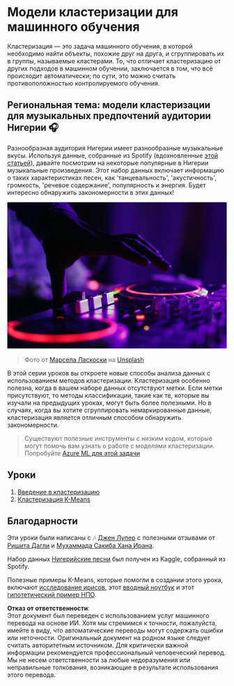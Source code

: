 # Модели кластеризации для машинного обучения

Кластеризация — это задача машинного обучения, в которой необходимо найти объекты, похожие друг на друга, и сгруппировать их в группы, называемые кластерами. То, что отличает кластеризацию от других подходов в машинном обучении, заключается в том, что всё происходит автоматически; по сути, это можно считать противоположностью контролируемого обучения.

## Региональная тема: модели кластеризации для музыкальных предпочтений аудитории Нигерии 🎧

Разнообразная аудитория Нигерии имеет разнообразные музыкальные вкусы. Используя данные, собранные из Spotify (вдохновленные [этой статьей](https://towardsdatascience.com/country-wise-visual-analysis-of-music-taste-using-spotify-api-seaborn-in-python-77f5b749b421)), давайте посмотрим на некоторые популярные в Нигерии музыкальные произведения. Этот набор данных включает информацию о таких характеристиках песен, как 'танцевальность', 'акустичность', громкость, 'речевое содержание', популярность и энергия. Будет интересно обнаружить закономерности в этих данных!

![Виниловый проигрыватель](../../../translated_images/turntable.f2b86b13c53302dc106aa741de9dc96ac372864cf458dd6f879119857aab01da.ru.jpg)

> Фото от <a href="https://unsplash.com/@marcelalaskoski?utm_source=unsplash&utm_medium=referral&utm_content=creditCopyText">Марсела Ласкоски</a> на <a href="https://unsplash.com/s/photos/nigerian-music?utm_source=unsplash&utm_medium=referral&utm_content=creditCopyText">Unsplash</a>
  
В этой серии уроков вы откроете новые способы анализа данных с использованием методов кластеризации. Кластеризация особенно полезна, когда в вашем наборе данных отсутствуют метки. Если метки присутствуют, то методы классификации, такие как те, которые вы изучали на предыдущих уроках, могут быть более полезными. Но в случаях, когда вы хотите сгруппировать немаркированные данные, кластеризация является отличным способом обнаружить закономерности.

> Существуют полезные инструменты с низким кодом, которые могут помочь вам узнать о работе с моделями кластеризации. Попробуйте [Azure ML для этой задачи](https://docs.microsoft.com/learn/modules/create-clustering-model-azure-machine-learning-designer/?WT.mc_id=academic-77952-leestott)

## Уроки

1. [Введение в кластеризацию](1-Visualize/README.md)
2. [Кластеризация K-Means](2-K-Means/README.md)

## Благодарности

Эти уроки были написаны с 🎶 [Джен Лупер](https://www.twitter.com/jenlooper) с полезными отзывами от [Ришита Дагли](https://rishit_dagli) и [Мухаммада Сакиба Хана Ирана](https://twitter.com/Sakibinan).

Набор данных [Нигерийские песни](https://www.kaggle.com/sootersaalu/nigerian-songs-spotify) был получен из Kaggle, собранный из Spotify.

Полезные примеры K-Means, которые помогли в создании этого урока, включают [исследование ирисов](https://www.kaggle.com/bburns/iris-exploration-pca-k-means-and-gmm-clustering), этот [вводный ноутбук](https://www.kaggle.com/prashant111/k-means-clustering-with-python) и этот [гипотетический пример НПО](https://www.kaggle.com/ankandash/pca-k-means-clustering-hierarchical-clustering).

**Отказ от ответственности**:  
Этот документ был переведен с использованием услуг машинного перевода на основе ИИ. Хотя мы стремимся к точности, пожалуйста, имейте в виду, что автоматические переводы могут содержать ошибки или неточности. Оригинальный документ на родном языке следует считать авторитетным источником. Для критически важной информации рекомендуется профессиональный человеческий перевод. Мы не несем ответственности за любые недоразумения или неправильные толкования, возникающие в результате использования этого перевода.